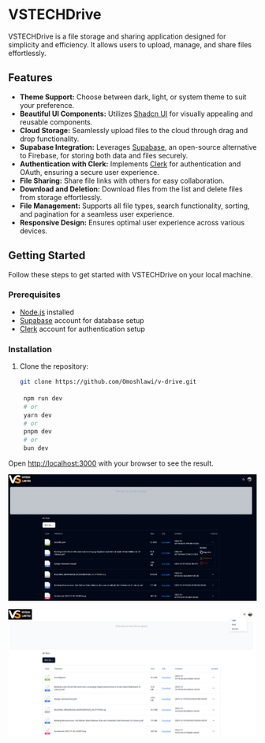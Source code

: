 # VSTECHDrive

VSTECHDrive is a file storage and sharing application designed for simplicity and efficiency. It allows users to upload, manage, and share files effortlessly.

## Features

- **Theme Support:** Choose between dark, light, or system theme to suit your preference.
- **Beautiful UI Components:** Utilizes [Shadcn UI](https://shadcn-ui.com/) for visually appealing and reusable components.
- **Cloud Storage:** Seamlessly upload files to the cloud through drag and drop functionality.
- **Supabase Integration:** Leverages [Supabase](https://supabase.io/), an open-source alternative to Firebase, for storing both data and files securely.
- **Authentication with Clerk:** Implements [Clerk](https://clerk.dev/) for authentication and OAuth, ensuring a secure user experience.
- **File Sharing:** Share file links with others for easy collaboration.
- **Download and Deletion:** Download files from the list and delete files from storage effortlessly.
- **File Management:** Supports all file types, search functionality, sorting, and pagination for a seamless user experience.
- **Responsive Design:** Ensures optimal user experience across various devices.

## Getting Started

Follow these steps to get started with VSTECHDrive on your local machine.

### Prerequisites

- [Node.js](https://nodejs.org/) installed
- [Supabase](https://supabase.io/) account for database setup
- [Clerk](https://clerk.dev/) account for authentication setup

### Installation

1. Clone the repository:

   ```bash
   git clone https://github.com/Omoshlawi/v-drive.git

    npm run dev
    # or
    yarn dev
    # or
    pnpm dev
    # or
    bun dev
   ```

Open [http://localhost:3000](http://localhost:3000) with your browser to see the result.

![Alt text](./git-docs/image.png)

![Alt text](./git-docs/image-light.png)
